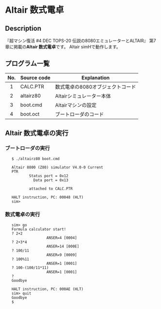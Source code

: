 # Altair 数式電卓

## Description

『超マシン復活 #4 DEC TOPS-20 伝説の8080エミュレーターとALTAIR』
第7章に掲載の**Altair 数式電卓**です。
Altair simHで動作します。

## プログラム一覧

| No. | Source code | Explanation                            |
|:---:| ----------- | -------------------------------------- |
|  1  | CALC.PTR    | 数式電卓の8080オブジェクトコード       |
|  2  | altairz80   | Altairシミュレーター本体               |
|  3  | boot.cmd    | Altairマシンの設定                     |
|  4  | boot.oct    | ブートローダのコード                   |


## Altair 数式電卓の実行

### ブートローダの実行


```
   $ ./altairz80 boot.cmd
   
   Altair 8800 (Z80) simulator V4.0-0 Current
   PTR
           Status port = 0x12
             Data port = 0x13
   
           attached to CALC.PTR
   
   HALT instruction, PC: 00048 (HLT)
   sim>
```

### 数式電卓の実行

```
   sim> go
   Formula calculator start!
   ? 2+2
                   ANSER=4 [0004]
   ? 2+3*4
                   ANSER=14 [000E]
   ? 100/11
                   ANSER=9 [0009]
   ? 100%11
                   ANSER=1 [0001]
   ? 100-(100/11*11)
                   ANSER=1 [0001]
   ?
   Goodbye
   
   HALT instruction, PC: 000AE (HLT)
   sim> quit
   Goodbye
   $
```


